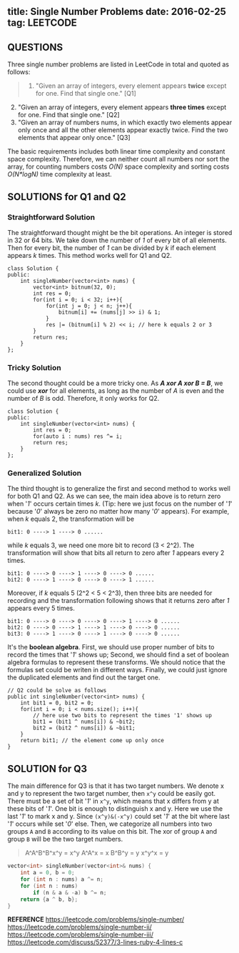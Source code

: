 title: Single Number Problems
date: 2016-02-25
tag: LEETCODE
----
## QUESTIONS
Three single number problems are listed in LeetCode in total and quoted as follows:

>1. "Given an array of integers, every element appears **twice** except for one. Find that single one." [Q1]
2. "Given an array of integers, every element appears **three times** except for one. Find that single one." [Q2]
3. "Given an array of numbers nums, in which exactly two elements appear only once and all the other elements appear exactly twice. Find the two elements that appear only once." [Q3]

The basic requirements includes both linear time complexity and constant space complexity. Therefore, we can neither count all numbers nor sort the array, for counting numbers costs _O(N)_ space complexity and sorting costs _O(N*logN)_ time complexity at least.
## SOLUTIONS for Q1 and Q2
### Straightforward Solution
The straightforward thought might be the bit operations. An integer is stored in 32 or 64 bits. We take down the number of _1_ of every bit of all elements. Then for every bit, the number of _1_ can be divided by _k_ if each element appears _k_ times. This method works well for Q1 and Q2.
```
class Solution {  
public:  
    int singleNumber(vector<int> nums) {
        vector<int> bitnum(32, 0);  
        int res = 0;
        for(int i = 0; i < 32; i++){  
            for(int j = 0; j < n; j++){  
                bitnum[i] += (nums[j] >> i) & 1;  
            }  
            res |= (bitnum[i] % 2) << i; // here k equals 2 or 3
        }  
        return res;
    }  
}; 
```
### Tricky Solution
The second thought could be a more tricky one. As ___A xor A xor B = B___, we could use ___xor___ for all elements, as long as the number of _A_ is even and the number of _B_ is odd. Therefore, it only works for Q2.
```
class Solution {
public:
    int singleNumber(vector<int> nums) {
        int res = 0;
        for(auto i : nums) res ^= i;
        return res;
    }
};
```
### Generalized Solution
The third thought is to generalize the first and second method to works well for both Q1 and Q2. As we can see, the main idea above is to return zero when '_1_' occurs certain times _k_. (Tip: here we just focus on the number of '_1_' because '_0_' always be zero no matter how many '_0_' appears). For example, when _k_ equals 2, the transformation will be 
```
bit1: 0 ----> 1 ----> 0 ......
```
while _k_ equals 3, we need one more bit to record (3 < 2^2). The transformation will show that bits all return to zero after _1_ appears every 2 times.
```
bit1: 0 ----> 0 ----> 1 ----> 0 ----> 0 ......
bit2: 0 ----> 1 ----> 0 ----> 0 ----> 1 ......
```
Moreover, if _k_ equals 5 (2^2 < 5 < 2^3), then three bits are needed for recording and the transformation following shows that it returns zero after _1_ appears every 5 times.
```
bit1: 0 ----> 0 ----> 0 ----> 0 ----> 1 ----> 0 ......
bit2: 0 ----> 0 ----> 1 ----> 1 ----> 0 ----> 0 ......
bit3: 0 ----> 1 ----> 0 ----> 1 ----> 0 ----> 0 ......
```
It's the **boolean algebra**. 
First, we should use proper number of bits to record the times that '_1_' shows up; 
Second, we should find a set of boolean algebra formulas to represent these transforms. We should notice that the formulas set could be writen in different ways.
Finally, we could just ignore the duplicated elements and find out the target one.
```
// Q2 could be solve as follows
public int singleNumber(vector<int> nums) {
    int bit1 = 0, bit2 = 0;
    for(int i = 0; i < nums.size(); i++){
        // here use two bits to represent the times '1' shows up
        bit1 = (bit1 ^ nums[i]) & ~bit2;
        bit2 = (bit2 ^ nums[i]) & ~bit1;
    }
    return bit1; // the element come up only once
}
```
## SOLUTION for Q3
The main difference for Q3 is that it has two target numbers. We denote x and y to represent the two target number, then `x^y` could be easily got. There must be a set of bit '_1_' in `x^y`, which means that x differs from y at these bits of '_1_'. One bit is enough to distinguish x and y. Here we use the last '_1_' to mark x and y. Since `(x^y)&(-x^y)` could set '_1_' at the bit where last '_1_' occurs while set '_0_' else. Then, we categorize all numbers into two groups `A` and `B` according to its value on this bit. The xor of group `A` and group `B` will be the two target numbers.

>A^A^B^B^x^y = x^y
A^A^x = x
B^B^y = y
x^y^x = y

```C++
vector<int> singleNumber(vector<int>& nums) {
    int a = 0, b = 0;
    for (int n : nums) a ^= n;
    for (int n : nums) 
        if (n & a & -a) b ^= n;
    return {a ^ b, b};
}
```

**REFERENCE**
https://leetcode.com/problems/single-number/
https://leetcode.com/problems/single-number-ii/
https://leetcode.com/problems/single-number-iii/
https://leetcode.com/discuss/52377/3-lines-ruby-4-lines-c
